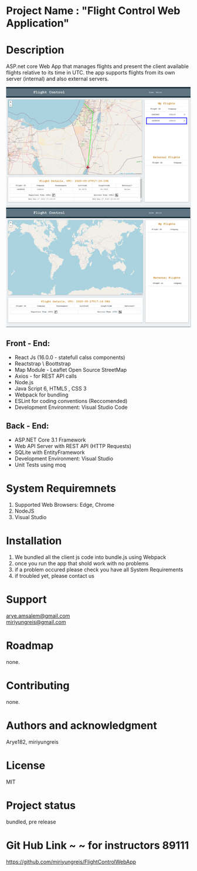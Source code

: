 # Project Name : "Flight Control Web Application"

# Description  
ASP.net core Web App that manages flights and present the client available flights relative to its time in UTC. the app supports flights from its own server (internal) and also external servers. 

![Alt ScreenShot](/FlightControlWeb/ClientApp/src/images/flight_screen.PNG?raw=true "ScreenShot 1")
![Alt ScreenShot](/FlightControlWeb/ClientApp/src/images/main_screen.PNG?raw=true "ScreenShot 2")


Front - End:
-----------------------------
* React Js (16.0.0 - statefull calss components)
* Reactstrap \ Boottstrap
* Map Module - Leaflet Open Source StreetMap
* Axios - for REST API calls
* Node.js
* Java Script 6, HTML5 , CSS 3
* Webpack for bundling
* ESLint for coding conventions (Reccomended)
* Development Environment: Visual Studio Code

Back - End:
-----------------------------
* ASP.NET Core 3.1 Framework
* Web API Server with REST API (HTTP Requests)
* SQLite with EntityFramework
* Development Environment: Visual Studio
* Unit Tests using moq

# System Requiremnets  
1. Supported Web Browsers: Edge, Chrome
2. NodeJS
3. Visual Studio

# Installation  
1. We bundled all the client js code into bundle.js using Webpack
2. once you run the app that shold work with no problems
3. if a problem occured please check you have all System Requirements
4. if troubled yet, please contact us


# Support  
arye.amsalem@gmail.com  
miriyungreis@gmail.com

# Roadmap  
none.

# Contributing  
none.

# Authors and acknowledgment  
Arye182, miriyungreis

# License  
MIT

# Project status  
bundled, pre release

# Git Hub Link ~ ~ for instructors 89111
https://github.com/miriyungreis/FlightControlWebApp

